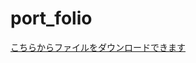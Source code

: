 # port_folio
[こちらからファイルをダウンロードできます]([https://drive.google.com/your-file-link](https://drive.google.com/drive/folders/1wOSmAEox5hMu16uz3yXXre1Zwz_hZYVN?usp=sharing))

